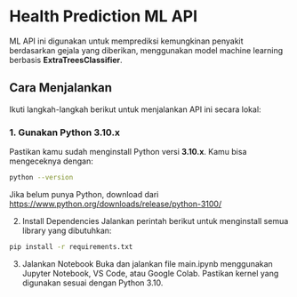 # Health Prediction ML API

ML API ini digunakan untuk memprediksi kemungkinan penyakit berdasarkan gejala yang diberikan, menggunakan model machine learning berbasis **ExtraTreesClassifier**.

## Cara Menjalankan

Ikuti langkah-langkah berikut untuk menjalankan API ini secara lokal:

### 1. Gunakan Python 3.10.x

Pastikan kamu sudah menginstall Python versi **3.10.x**. Kamu bisa mengeceknya dengan:

```bash
python --version
```
Jika belum punya Python, download dari https://www.python.org/downloads/release/python-3100/

2. Install Dependencies
Jalankan perintah berikut untuk menginstall semua library yang dibutuhkan:

```bash
pip install -r requirements.txt
```

3. Jalankan Notebook
Buka dan jalankan file main.ipynb menggunakan Jupyter Notebook, VS Code, atau Google Colab. Pastikan kernel yang digunakan sesuai dengan Python 3.10.
